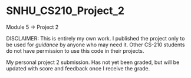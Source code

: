 # SNHU_CS210_Project_2
Module 5 -> Project 2

DISCLAIMER: This is entirely my own work. I published the project only to be used for *guidance* by anyone who may need it. Other CS-210 students do not have permission to use this code in their projects.

My personal project 2 submission.
Has not yet been graded, but will be updated with score and feedback once I receive the grade.
